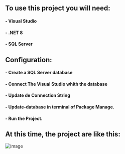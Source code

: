 ## To use this project you will need:
#### - Visual Studio
#### - .NET 8
#### - SQL Server

## Configuration:
#### - Create a SQL Server database
#### - Connect The Visual Studio whith the database
#### - Update de Connection String
#### - Update-database in terminal of Package Manage.
#### - Run the Project.

## At this time, the project are like this:
![image](https://github.com/AugustoOmena/Loja_/assets/122471298/29e4ea1c-714a-4dbf-bb1c-026b0149b490)


